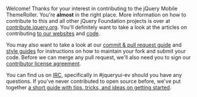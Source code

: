 Welcome! Thanks for your interest in contributing to the jQuery Mobile ThemeRoller. You're **almost** in the right place. More information on how to contribute to this and all other jQuery Foundation projects is over at [contribute.jquery.org](http://contribute.jquery.org). You'll definitely want to take a look at the articles on contributing [to our websites](http://contribute.jquery.org/web-sites/) and [code](http://contribute.jquery.org/code).

You may also want to take a look at our [commit & pull request guide](http://contribute.jquery.org/commits-and-pull-requests/) and [style guides](http://contribute.jquery.org/style-guide/) for instructions on how to maintain your fork and submit your code. Before we can merge any pull request, we'll also need you to sign our [contributor license agreement](http://contribute.jquery.org/cla).

You can find us on [IRC](http://irc.jquery.org), specifically in #jqueryui-ev should you have any questions. If you've never contributed to open source before, we've put together [a short guide with tips, tricks, and ideas on getting started](http://contribute.jquery.org/open-source/).
